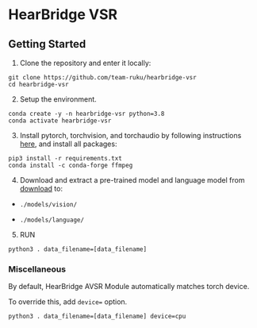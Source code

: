 # HearBridge VSR

## Getting Started

1. Clone the repository and enter it locally:

```Shell
git clone https://github.com/team-ruku/hearbridge-vsr
cd hearbridge-vsr
```

2. Setup the environment.

```Shell
conda create -y -n hearbridge-vsr python=3.8
conda activate hearbridge-vsr
```

3. Install pytorch, torchvision, and torchaudio by following instructions [here](https://pytorch.org/get-started/), and install all packages:

```Shell
pip3 install -r requirements.txt
conda install -c conda-forge ffmpeg
```

4. Download and extract a pre-trained model and language model from [download](https://bucket.2w.vc/public/hearbridge-vsr-models.zip) to:

- `./models/vision/`

- `./models/language/`

5. RUN

```Shell
python3 . data_filename=[data_filename]
```

### Miscellaneous

By default, HearBridge AVSR Module automatically matches torch device.

To override this, add `device=` option.

```Shell
python3 . data_filename=[data_filename] device=cpu
```
